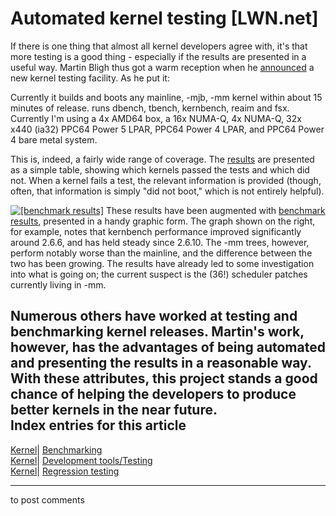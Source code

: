 # Automated kernel testing [LWN.net]

If there is one thing that almost all kernel developers agree with, it's that more testing is a good thing - especially if the results are presented in a useful way. Martin Bligh thus got a warm reception when he [announced](/Articles/138460/) a new kernel testing facility. As he put it: 

Currently it builds and boots any mainline, -mjb, -mm kernel within about 15 minutes of release. runs dbench, tbench, kernbench, reaim and fsx. Currently I'm using a 4x AMD64 box, a 16x NUMA-Q, 4x NUMA-Q, 32x x440 (ia32) PPC64 Power 5 LPAR, PPC64 Power 4 LPAR, and PPC64 Power 4 bare metal system. 

This is, indeed, a fairly wide range of coverage. The [results](http://ftp.kernel.org/pub/linux/kernel/people/mbligh/abat/regression_matrix.html) are presented as a simple table, showing which kernels passed the tests and which did not. When a kernel fails a test, the relevant information is provided (though, often, that information is simply "did not boot," which is not entirely helpful). 

[![\[benchmark results\]](https://static.lwn.net/images/ns/kernel/kernbench.moe.png)](http://ftp.kernel.org/pub/linux/kernel/people/mbligh/abat/perf/kernbench.moe.png) These results have been augmented with [benchmark results](http://ftp.kernel.org/pub/linux/kernel/people/mbligh/abat/perf/perf_matrix.html), presented in a handy graphic form. The graph shown on the right, for example, notes that kernbench performance improved significantly around 2.6.6, and has held steady since 2.6.10. The -mm trees, however, perform notably worse than the mainline, and the difference between the two has been growing. The results have already led to some investigation into what is going on; the current suspect is the (36!) scheduler patches currently living in -mm. 

Numerous others have worked at testing and benchmarking kernel releases. Martin's work, however, has the advantages of being automated and presenting the results in a reasonable way. With these attributes, this project stands a good chance of helping the developers to produce better kernels in the near future.  
Index entries for this article  
---  
[Kernel](/Kernel/Index)| [Benchmarking](/Kernel/Index#Benchmarking)  
[Kernel](/Kernel/Index)| [Development tools/Testing](/Kernel/Index#Development_tools-Testing)  
[Kernel](/Kernel/Index)| [Regression testing](/Kernel/Index#Regression_testing)  
  


* * *

to post comments 

